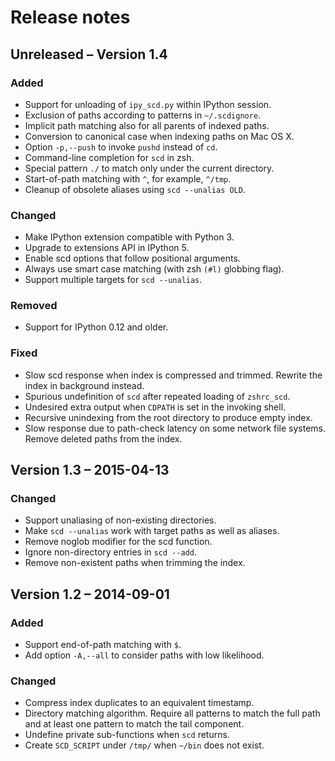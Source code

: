 # Release notes

## Unreleased – Version 1.4

### Added

- Support for unloading of `ipy_scd.py` within IPython session.
- Exclusion of paths according to patterns in `~/.scdignore`.
- Implicit path matching also for all parents of indexed paths.
- Conversion to canonical case when indexing paths on Mac OS X.
- Option `-p,--push` to invoke `pushd` instead of `cd`.
- Command-line completion for `scd` in zsh.
- Special pattern `./` to match only under the current directory.
- Start-of-path matching with `^`, for example, `^/tmp`.
- Cleanup of obsolete aliases using `scd --unalias OLD`.

### Changed

- Make IPython extension compatible with Python 3.
- Upgrade to extensions API in IPython 5.
- Enable scd options that follow positional arguments.
- Always use smart case matching (with zsh `(#l)` globbing flag).
- Support multiple targets for `scd --unalias`.

### Removed

- Support for IPython 0.12 and older.

### Fixed

- Slow scd response when index is compressed and trimmed.
  Rewrite the index in background instead.
- Spurious undefinition of `scd` after repeated loading of `zshrc_scd`.
- Undesired extra output when `CDPATH` is set in the invoking shell.
- Recursive unindexing from the root directory to produce empty index.
- Slow response due to path-check latency on some network file systems.
  Remove deleted paths from the index.


## Version 1.3 – 2015-04-13

### Changed

- Support unaliasing of non-existing directories.
- Make `scd --unalias` work with target paths as well as aliases.
- Remove noglob modifier for the scd function.
- Ignore non-directory entries in `scd --add`.
- Remove non-existent paths when trimming the index.


## Version 1.2 – 2014-09-01

### Added

- Support end-of-path matching with `$`.
- Add option `-A,--all` to consider paths with low likelihood.

### Changed

- Compress index duplicates to an equivalent timestamp.
- Directory matching algorithm.  Require all patterns to match
  the full path and at least one pattern to match the tail component.
- Undefine private sub-functions when `scd` returns.
- Create `SCD_SCRIPT` under `/tmp/` when `~/bin` does not exist.
